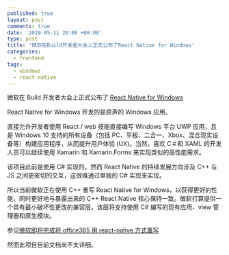 ```yaml
---
published: true
layout: post
comments: true
date: '2019-05-11 20:00 +08:00'
type: post
title: '微软在Build开发者大会上正式公布了React Native for Windows'
categories:
  - frontend
tags:
  - windows
  - react native
---
```


微软在 Build 开发者大会上正式公布了 [React Native for Windows](https://github.com/Microsoft/react-native-windows)

React Native for Windows 开发的是原声的 Windows 应用。

直接允许开发者使用 React / web 技能直接编写 Windows 平台 UWP 应用，且是 Windows 10 支持的所有设备（包括 PC、平板、二合一、Xbox、混合现实设备等）构建应用程序，从而提升用户体验 (UX)。当然，喜欢 C＃和 XAML 的开发人员可以继续使用 Xamarin 和 Xamarin.Forms 来实现类似的高性能需求。

该项目此前是使用 C# 实现的，然而 React Native 的持续发展方向涉及 C++ 与 JS 之间更密切的交互，这很难通过单独的 C# 实现来实现。

所以当前微软正在使用 C++ 重写 React Native for Windows，以获得更好的性能，同时更好地与暴露出来的 C++ React Native 核心保持一致。微软打算提供一个具有最小破坏性更改的兼容层，该层将支持使用 C# 编写的现有应用、view 管理器和原生模块。

参见[微软即将完成将 office365 用 react-native 方式重写](https://blog.ureshika.com/javascript/2018/06/16/zh-microsoft-rewritten-office365-in-react-native/)

然而此项目目前文档尚不太详细。
